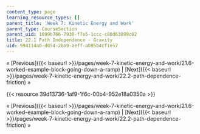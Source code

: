 ```yaml
---
content_type: page
learning_resource_types: []
parent_title: 'Week 7: Kinetic Energy and Work'
parent_type: CourseSection
parent_uid: 1099b766-7930-f7e5-1ccc-c80d63899c02
title: 22.1 Path Independence - Gravity
uid: 994114a0-d054-2ba9-aeff-ab95b4cf1e57
---
```


« [Previous]({{< baseurl >}}/pages/week-7-kinetic-energy-and-work/21.6-worked-example-block-going-down-a-ramp) | [Next]({{< baseurl >}}/pages/week-7-kinetic-energy-and-work/22.2-path-dependence-friction) »

{{< resource 39d13736-1af9-1f6c-00b4-952e18a0350a >}}

« [Previous]({{< baseurl >}}/pages/week-7-kinetic-energy-and-work/21.6-worked-example-block-going-down-a-ramp) | [Next]({{< baseurl >}}/pages/week-7-kinetic-energy-and-work/22.2-path-dependence-friction) »